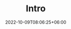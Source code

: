 ---
title: "Intro"
date: 2022-10-09T08:06:25+06:00
hero: /posts/introduction/hero.svg
description: Introduction to TryHackMe rooms
menu:
  sidebar:
    name: Intro
    identifier: Intro
    weight: 10
---